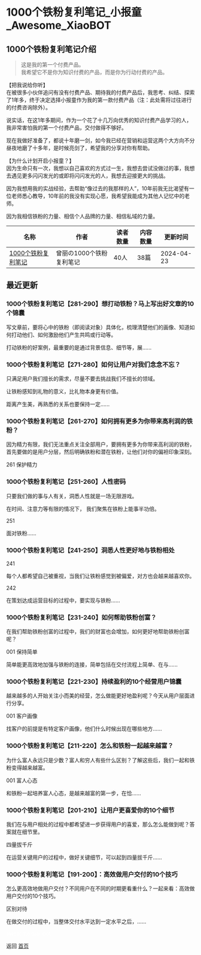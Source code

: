 # 1000个铁粉复利笔记_小报童_Awesome_XiaoBOT

## 1000个铁粉复利笔记介绍
> 这是我的第一个付费产品。    
我希望它不是你为知识付费的产品，而是你为行动付费的产品。    
    
    
【把我说给你听】    
在被很多小伙伴追问有没有付费产品、期待我的付费产品后，我思考、纠结、探索了1年多，终于决定选择小报童作为我的第一款付费产品（注：此处需将过往进行的付费咨询除外）。    
    
说实话，在这1年多期间，作为一个花了十几万向优秀的知识付费产品学习的人，我非常害怕我的第一个付费产品，交付做得不够好。    
    
现在我做好准备了，都说十年磨一剑，如今我已经在营销和运营这两个大方向不分昼夜地磨了十多年，是时候亮剑了，希望我的分享对你有帮助。    
    
    
    
【为什么计划开启小报童？】    
因为生命只有一次，我想以自己喜欢的方式过一生，我想去尝试没做过的事，我想去遇见更多闪闪发光的或即将闪闪发光的人，我想去迎接更大的挑战。    
    
因为我想用我的实战经验，去帮助“像过去的我那样的人”，10年前我无比渴望有一位老师悉心教导，10年前的我没有实现心愿，我希望我能成为其他人记忆中的老师。    
    
因为我相信铁粉的力量、相信个人品牌的力量、相信私域的力量。  
  


|名称|作者|读者数量|内容数量|更新时间|
|---|---|---|---|---|
|[1000个铁粉复利笔记](https://xiaobot.net/p/tiefen?refer=9c3f1c95-a052-465a-9902-f6d75080262a)|曾丽の1000个铁粉复利笔记|40人|38篇|2024-04-23|

## 最近更新
### 1000个铁粉复利笔记【281-290】想打动铁粉？马上写出好文章的10个锦囊

写文章前，要将心中的铁粉（即阅读对象）具体化，梳理清楚他们的画像、知道如何打动他们、如何激励他们产生共鸣或行动等。

打动铁粉的好案例，最重要的是通过背景信息、细节等，展......

### 1000个铁粉复利笔记【271-280】如何让用户对我们念念不忘？

只满足用户我们擅长的需求，尽量不要去挑战我们不擅长的领域。

让铁粉感知到礼物的意义，比礼物本身更有价值。

距离产生美，再熟悉的关系也要保持一定......

### 1000个铁粉复利笔记【261-270】如何拥有更多为你带来高利润的铁粉？

因为精力有限，我们无法重点关注全部用户，要拥有更多为你带来高利润的铁粉，首先要做的是用户分层，然后明确铁粉和潜在铁粉，让他们对你的偏袒印象深刻。

261 保护精力

### 1000个铁粉复利笔记【251-260】人性密码

只要我们做的事与人有关，洞悉人性就是一场无限游戏。

在时间、注意力等有限的情况下， 我们聚焦在铁粉上能事半功倍。

251

面对铁粉......

### 1000个铁粉复利笔记【241-250】洞悉人性更好地与铁粉相处

241

每个人都希望自己被重视，当我们让铁粉感觉到被偏爱，对方也会越来越喜欢你。

242

在策划达成运营目标的过程中，要实现与铁粉......

### 1000个铁粉复利笔记【231-240】如何帮助铁粉创富？

在我们帮助铁粉创富的过程中，我们的财富也会增加，如何更好地帮助铁粉创富呢？

001 保持简单

简单能更高效地加强与铁粉的连接，简单包括在交付流程上简单、在与......

### 1000个铁粉复利笔记【221-230】持续盈利的10个经营用户锦囊

越来越多的人开始关注小而美的经营，怎么做能更好地盈利呢？今天从用户层面进行分享。

001 客户画像

找客户的前提是有特定客户画像，他们什么时候出现在哪些地方......

### 1000个铁粉复利笔记【211-220】怎么和铁粉一起越来越富？

为什么富人永远只是少数？富人和穷人有些什么区别？了解这些后，我们一起和铁粉变得越来越富。

001 富人心态

和铁粉一起培养富人心态，是越来越富的第一步，在恰......

### 1000个铁粉复利笔记【201-210】让用户更喜爱你的10个细节

我们在与用户相处的过程中都希望进一步获得用户的喜爱，那么怎么能做到呢？答案就在细节里。

四量拔千斤

在运营关键用户的过程中，做好关键细节，可以起到四量拔千斤......

### 1000个铁粉复利笔记【191-200】：高效做用户交付的10个技巧

怎么更高效地做用户交付？不同用户在不同的时期更看重什么？一起来看：高效做用户交付的10个技巧。

区别对待

在做交付的过程中，当整体交付水平达到一定水平之后，......


<a href="https://github.com/Reno9527/awesome-xiaobot" style="color: white; text-decoration: none;">awesome-xiaobot</a>

返回 [首页](../README.md)
